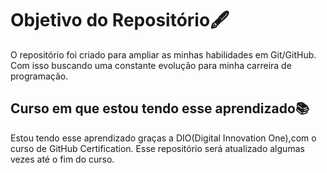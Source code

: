# Objetivo do Repositório🖋️

O repositório foi criado para ampliar as minhas habilidades em Git/GitHub.
Com isso buscando uma constante evolução para minha carreira de programação.

## Curso em que estou tendo esse aprendizado📚

Estou tendo esse aprendizado graças a DIO(Digital Innovation One),com o curso de GitHub Certification.
Esse repositório será atualizado algumas vezes até o fim do curso.
